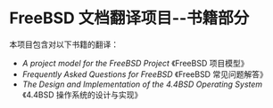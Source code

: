 # FreeBSD 文档翻译项目--书籍部分

本项目包含对以下书籍的翻译：

- *A project model for the FreeBSD Project*  《FreeBSD 项目模型》
- *Frequently Asked Questions for FreeBSD* 《FreeBSD 常见问题解答》
- *The Design and Implementation of the 4.4BSD Operating System* 《4.4BSD 操作系统的设计与实现》
